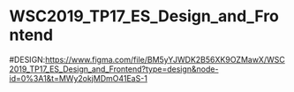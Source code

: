 # WSC2019_TP17_ES_Design_and_Frontend

#DESIGN:https://www.figma.com/file/BM5yYJWDK2B56XK9OZMawX/WSC2019_TP17_ES_Design_and_Frontend?type=design&node-id=0%3A1&t=MWy2okjMDmO41EaS-1